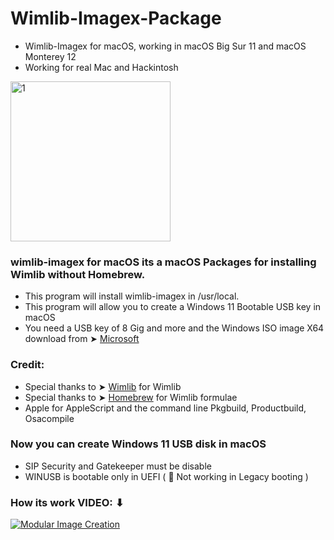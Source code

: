 # Wimlib-Imagex-Package
- Wimlib-Imagex for macOS, working in macOS Big Sur 11 and macOS Monterey 12
- Working for real Mac and Hackintosh


<img width="256" alt="1" src="https://user-images.githubusercontent.com/6248794/154169339-5733975b-b340-43a1-8ff4-82c847420fbb.png">



### wimlib-imagex for macOS its a macOS Packages for installing Wimlib without Homebrew.
- This program will install wimlib-imagex in /usr/local.
- This program will allow you to create a Windows 11 Bootable USB key in macOS
- You need a USB key of 8 Gig and more and the Windows ISO image X64 download from ➤ [Microsoft](https://www.microsoft.com/en-us/software-download/windows11)

### Credit: 
- Special thanks to ➤ [Wimlib](https://wimlib.net/) for Wimlib
- Special thanks to ➤ [Homebrew](https://formulae.brew.sh/formula/wimlib) for Wimlib formulae
- Apple for AppleScript and the command line Pkgbuild, Productbuild, Osacompile

### Now you can create Windows 11 USB disk in macOS
- SIP Security and Gatekeeper must be disable
- WINUSB is bootable only in UEFI ( 🚫  Not working in Legacy booting )

### How its work VIDEO: ⬇︎

[![Modular Image Creation](https://user-images.githubusercontent.com/6248794/134072536-7c46b8cc-4d8b-42f9-a28a-3c02734f1f5d.png)](https://youtu.be/7v23jMe5Ods)
